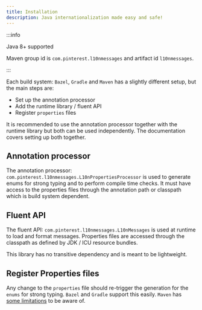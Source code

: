 ```yaml
---
title: Installation
description: Java internationalization made easy and safe!
---
```


:::info

Java 8+ supported

Maven group id is `com.pinterest.l10nmessages` and artifact id `l10nmessages`.

:::

Each build system: `Bazel`, `Gradle` and `Maven` has a slightly different setup, but the main steps
are:

- Set up the annotation processor
- Add the runtime library / fluent API
- Register `properties` files

It is recommended to use the annotation processor together with the runtime library but both can be
used independently. The documentation covers setting up both together.

## Annotation processor

The annotation processor: `com.pinterest.l10nmessages.L10nPropertiesProcessor` is used to generate
enums for strong typing and to perform compile time checks. It must have access to the properties
files through the annotation path or classpath which is build system dependent.

## Fluent API

The fluent API: `com.pinterest.l10nmessages.L10nMessages` is used at runtime to load and format
messages. Properties files are accessed through the classpath as defined by JDK / ICU resource
bundles.

This library has no transitive dependency and is meant to be lightweight.

## Register Properties files

Any change to the `properties` file should re-trigger the generation for the `enums` for strong
typing. `Bazel` and `Gradle` support this easily. `Maven` has
[some limitations](maven#be-aware-of-the-annotation-processor-limitations-with-maven) to be aware
of.
